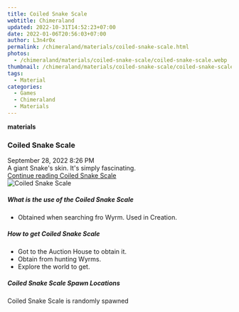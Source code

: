 ```yaml
---
title: Coiled Snake Scale
webtitle: Chimeraland
updated: 2022-10-31T14:52:23+07:00
date: 2022-01-06T20:56:03+07:00
author: L3n4r0x
permalink: /chimeraland/materials/coiled-snake-scale.html
photos:
  - /chimeraland/materials/coiled-snake-scale/coiled-snake-scale.webp
thumbnail: /chimeraland/materials/coiled-snake-scale/coiled-snake-scale.webp
tags:
  - Material
categories:
  - Games
  - Chimeraland
  - Materials
---
```


<section id="bootstrap-wrapper"><link rel="stylesheet" href="https://cdn.statically.io/gh/dimaslanjaka/Web-Manajemen/40ac3225/css/bootstrap-4.5-wrapper.css"/><div class="row g-0 border rounded overflow-hidden flex-md-row mb-4 shadow-sm position-relative"><div class="col p-4 d-flex flex-column position-static"><strong class="d-inline-block mb-2 text-success">materials</strong><h3 class="mb-0">Coiled Snake Scale</h3><div class="mb-1 text-muted">September 28, 2022 8:26 PM</div><div class="mb-2 border p-1">A giant Snake&#x27;s skin. It&#x27;s simply fascinating.</div><a href="#" class="stretched-link d-none">Continue reading Coiled Snake Scale</a></div><div class="col-auto d-none d-lg-block"><img src="/chimeraland/materials/coiled-snake-scale/coiled-snake-scale.webp" alt="Coiled Snake Scale"/></div></div><div class="row"><div class="col-lg-6 col-12 mb-2"><div class="card"><div class="card-body"><h5 class="card-title">What is the use of the Coiled Snake Scale</h5><div class="card-text"><ul><li>Obtained when searching fro Wyrm. Used in Creation.</li></ul></div></div></div></div><div class="col-lg-6 col-12 mb-2"><div class="card"><div class="card-body"><h5 class="card-title">How to get Coiled Snake Scale</h5><div class="card-text"><ul><li>Got to the Auction House to obtain it.</li><li>Obtain from hunting Wyrms.</li><li>Explore the world to get.</li></ul></div></div></div></div><div class="col-12 mb-2"><h5>Coiled Snake Scale Spawn Locations</h5><p>Coiled Snake Scale is randomly spawned</p></div></div></section>
